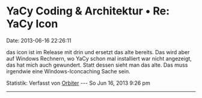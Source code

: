 YaCy Coding & Architektur • Re: YaCy Icon
=========================================

Date: 2013-06-16 22:26:11

das icon ist im Release mit drin und ersetzt das alte bereits. Das wird
aber auf Windows Rechnern, wo YaCy schon mal installiert war nicht
angezeigt, das hat mich auch gewundert. Statt dessen sieht man das alte.
Das muss irgendwie eine Windows-Iconcaching Sache sein.

Statistik: Verfasst von
[Orbiter](http://forum.yacy-websuche.de/memberlist.php?mode=viewprofile&u=2)
--- So Jun 16, 2013 9:26 pm

------------------------------------------------------------------------
